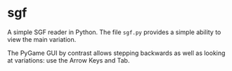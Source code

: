 # sgf

A simple SGF reader in Python. The file `sgf.py` provides a simple ability to view the main variation.

The PyGame GUI by contrast allows stepping backwards as well as looking at variations: use the Arrow Keys and Tab.
